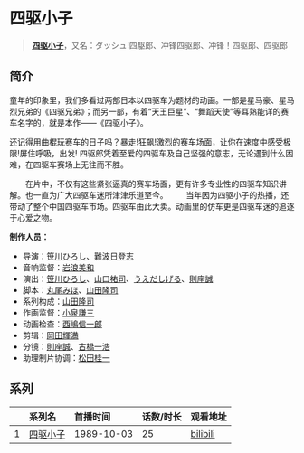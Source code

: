 # 四驱小子


> <u>**[四驱小子](https://bgm.tv/subject/18850)**</u>，又名：ダッシュ!四駆郎、冲锋四驱郎、冲锋！四驱郎、四驱郎

## 简介

童年的印象里，我们多看过两部日本以四驱车为题材的动画。一部是星马豪、星马烈兄弟的《四驱兄弟》；而另一部，有着“天王巨星”、“舞蹈天使”等耳熟能详的赛车名字的，就是本作——《四驱小子》。

还记得用曲棍玩赛车的日子吗？暴走!狂飙!激烈的赛车场面，让你在速度中感受极限!屏住呼吸，出发! 四驱郎凭着至爱的四驱车及自己坚强的意志，无论遇到什么困难，在四驱车赛场上无往而不胜。

　　在片中，不仅有这些紧张逼真的赛车场面，更有许多专业性的四驱车知识讲解。也一直为广大四驱车迷所津津乐道至今。
　　当年因为四驱小子的热播，还带动了整个中国四驱车市场。四驱车由此大卖。动画里的仿车更是四驱车迷的追逐于心爱之物。

**制作人员：**
- 导演：[笹川ひろし](https://bgm.tv/person/1901)、[難波日登志](https://bgm.tv/person/942)
- 音响监督：[岩浪美和](https://bgm.tv/person/231)
- 演出：[笹川ひろし](https://bgm.tv/person/1901)、[山口祐司](https://bgm.tv/person/343)、[うえだしげる](https://bgm.tv/person/502)、[則座誠](https://bgm.tv/person/3121)
- 脚本：[丸尾みほ](https://bgm.tv/person/1234)、[山田隆司](https://bgm.tv/person/1011)
- 系列构成：[山田隆司](https://bgm.tv/person/1011)
- 作画监督：[小泉謙三](https://bgm.tv/person/1687)
- 动画检查：[西嶋信一郎](https://bgm.tv/person/27287)
- 剪辑：[岡田輝満](https://bgm.tv/person/30675)
- 分镜：[則座誠](https://bgm.tv/person/3121)、[古橋一浩](https://bgm.tv/person/271)
- 助理制片协调：[松田桂一](https://bgm.tv/person/3378)



## 系列

|     |   系列名   |   首播时间  | 话数/时长  | 观看地址 |
|:---  |:------    |:----      |:---       |:---  |
| 1 |[四驱小子](https://bgm.tv/subject/18850)| 1989-10-03 | 25 | [bilibili](https://www.bilibili.com/video/BV1Bx411L7ey)  |



